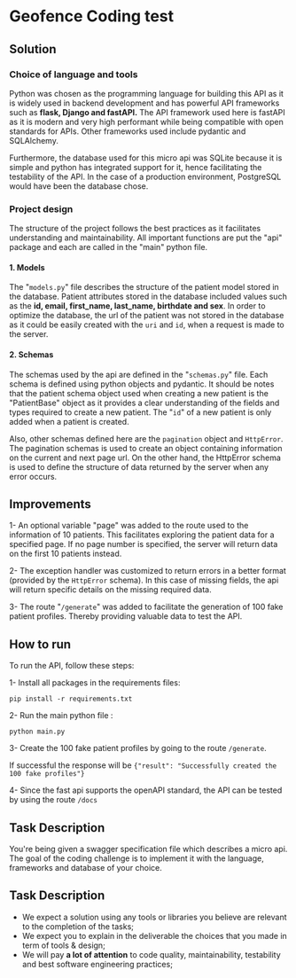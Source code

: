 # Geofence Coding test

## Solution

### Choice of language and tools

Python was chosen as the programming language for building this API as it is widely used in backend development and has
powerful API frameworks such as **flask, Django and fastAPI.** The API framework used here is fastAPI as it is modern
and very high performant while being compatible with open standards for APIs. Other frameworks used include pydantic and
SQLAlchemy.

Furthermore, the database used for this micro api was SQLite because it is simple and python has integrated support for
it, hence facilitating the testability of the API. In the case of a production environment, PostgreSQL would have been
the database chose.

### Project design

The structure of the project follows the best practices as it facilitates understanding and maintainability. All
important functions are put the "api" package and each are called in the "main" python file.

#### 1. Models

The "`models.py`" file describes the structure of the patient model stored in the database. Patient attributes stored in
the database included values such as the **id, email, first_name, last_name, birthdate and sex**. In order to optimize the
database, the url of the patient was not stored in the database as it could be easily created with the `uri` and `id`, when
a request is made to the server.

#### 2. Schemas

The schemas used by the api are defined in the "`schemas.py`" file. Each schema is defined using python objects and
pydantic. It should be notes that the patient schema object used when creating a new patient is the "PatientBase" object
as it provides a clear understanding of the fields and types required to create a new patient. The "`id`" of a new patient
is only added when a patient is created.

Also, other schemas defined here are the `pagination` object and `HttpError`. The pagination schemas is used to create an
object containing information on the current and next page url. On the other hand, the HttpError schema is used to
define the structure of data returned by the server when any error occurs.

## Improvements

1- An optional variable "page" was added to the route used to the information of 10 patients. This facilitates exploring
the patient data for a specified page. If no page number is specified, the server will return data on the first 10
patients instead.

2- The exception handler was customized to return errors in a better format (provided by the `HttpError` schema). In this
case of missing fields, the api will return specific details on the missing required data.

3- The route "`/generate`" was added to facilitate the generation of 100 fake patient profiles. Thereby providing valuable
data to test the API.

## How to run

To run the API, follow these steps:

1- Install all packages in the requirements files:

`pip install -r requirements.txt`

2- Run the main python file :

`python main.py`

3- Create the 100 fake patient profiles by going to the route `/generate`.

If successful the response will be `{"result": "Successfully created the 100 fake profiles"}`

4- Since the fast api supports the openAPI standard, the API can be tested by using the route `/docs`


## Task Description

You're being given a swagger specification file which describes a micro api. The goal of the coding challenge is to
implement it with the language, frameworks and database of your choice.

## Task Description

* We expect a solution using any tools or libraries you believe are relevant to the completion of the tasks;
* We expect you to explain in the deliverable the choices that you made in term of tools & design;
* We will pay **a lot of attention** to code quality, maintainability, testability and best software engineering
  practices;
